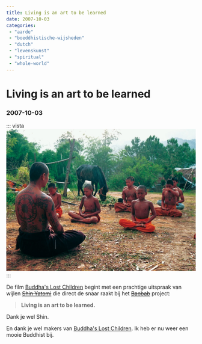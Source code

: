 ```yaml
---
title: Living is an art to be learned
date: 2007-10-03
categories:
 - "aarde"
 - "boeddhistische-wijsheden"
 - "dutch"
 - "levenskunst"
 - "spiritual"
 - "whole-world"
---
```


# Living is an art to be learned
### 2007-10-03
::: vista
<img src="buddhaslostchildren.jpg">
:::

De film [Buddha's Lost Children](https://www.buddhaslostchildren.com) begint met een prachtige uitspraak van wijlen ~~[Shin Yatomi](http://www.shinyatomi.com/)~~ die direct de snaar raakt bij het ~~[Baobab](http://baobab.aardbron.nl)~~ project:
> **Living is an art to be learned.**

Dank je wel Shin.

En dank je wel makers van [Buddha's Lost Children](https://www.buddhaslostchildren.com). Ik heb er nu weer een mooie Buddhist bij.